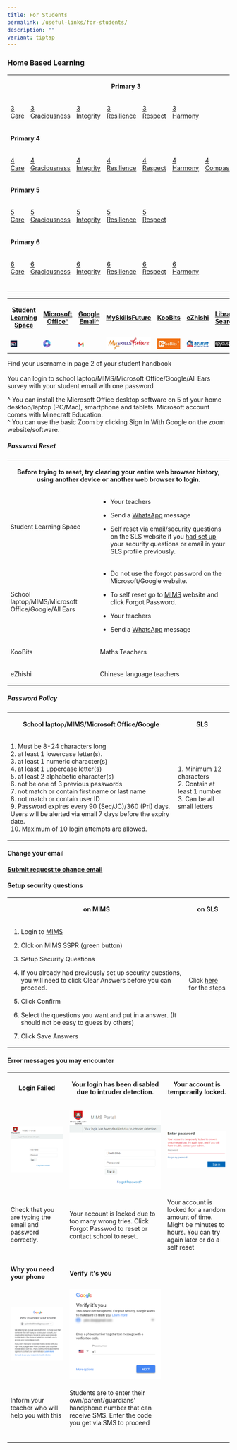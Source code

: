 ```yaml
---
title: For Students
permalink: /useful-links/for-students/
description: ""
variant: tiptap
---
```

<h3>Home Based Learning</h3>
<table style="minWidth: 175px">
<colgroup>
<col>
<col>
<col>
<col>
<col>
<col>
<col>
</colgroup>
<tbody>
<tr>
<th rowspan="1" colspan="7">
<p>Primary 3</p>
</th>
</tr>
<tr>
<td rowspan="1" colspan="1">
<p><a href="https://docs.google.com/spreadsheets/d/1bcughpx3N0yEcVrZ8iqT76ZLjSGrVIKLOnUU571u0Vs/pubhtml?gid=0&amp;single=true" rel="noopener noreferrer nofollow" target="_blank">3 Care</a>
</p>
</td>
<td rowspan="1" colspan="1">
<p><a href="https://docs.google.com/spreadsheets/d/1bcughpx3N0yEcVrZ8iqT76ZLjSGrVIKLOnUU571u0Vs/pubhtml?gid=469599096&amp;single=true" rel="noopener noreferrer nofollow" target="_blank">3 Graciousness</a>
</p>
</td>
<td rowspan="1" colspan="1">
<p><a href="https://docs.google.com/spreadsheets/d/1bcughpx3N0yEcVrZ8iqT76ZLjSGrVIKLOnUU571u0Vs/pubhtml?gid=1775855043&amp;single=true" rel="noopener noreferrer nofollow" target="_blank">3 Integrity</a>
</p>
</td>
<td rowspan="1" colspan="1">
<p><a href="https://docs.google.com/spreadsheets/d/1bcughpx3N0yEcVrZ8iqT76ZLjSGrVIKLOnUU571u0Vs/pubhtml?gid=1040134881&amp;single=true" rel="noopener noreferrer nofollow" target="_blank">3 Resilience</a>
</p>
</td>
<td rowspan="1" colspan="1">
<p><a href="https://docs.google.com/spreadsheets/d/1bcughpx3N0yEcVrZ8iqT76ZLjSGrVIKLOnUU571u0Vs/pubhtml?gid=1680180060&amp;single=true" rel="noopener noreferrer nofollow" target="_blank">3 Respect</a>
</p>
</td>
<td rowspan="1" colspan="1">
<p><a href="https://docs.google.com/spreadsheets/d/1bcughpx3N0yEcVrZ8iqT76ZLjSGrVIKLOnUU571u0Vs/pubhtml?gid=389070328&amp;single=true" rel="noopener noreferrer nofollow" target="_blank">3 Harmony</a>
</p>
</td>
<td rowspan="1" colspan="1">
<p></p>
</td>
</tr>
<tr>
<td rowspan="1" colspan="7">
<p><strong>Primary 4</strong>
</p>
</td>
</tr>
<tr>
<td rowspan="1" colspan="1">
<p><a href="https://docs.google.com/spreadsheets/d/1RJ1HhtMOG4GUEmDYg0fKbhl1yo7Vb38cAPJxK_RlKCM/pubhtml?gid=0&amp;single=true" rel="noopener noreferrer nofollow" target="_blank">4 Care</a>
</p>
</td>
<td rowspan="1" colspan="1">
<p><a href="https://docs.google.com/spreadsheets/d/1RJ1HhtMOG4GUEmDYg0fKbhl1yo7Vb38cAPJxK_RlKCM/pubhtml?gid=1472675510&amp;single=true" rel="noopener noreferrer nofollow" target="_blank">4 Graciousness</a>
</p>
</td>
<td rowspan="1" colspan="1">
<p><a href="https://docs.google.com/spreadsheets/d/1RJ1HhtMOG4GUEmDYg0fKbhl1yo7Vb38cAPJxK_RlKCM/pubhtml?gid=1119276278&amp;single=true" rel="noopener noreferrer nofollow" target="_blank">4 Integrity</a>
</p>
</td>
<td rowspan="1" colspan="1">
<p><a href="https://docs.google.com/spreadsheets/d/1RJ1HhtMOG4GUEmDYg0fKbhl1yo7Vb38cAPJxK_RlKCM/pubhtml?gid=869842246&amp;single=true" rel="noopener noreferrer nofollow" target="_blank">4 Resilience</a>
</p>
</td>
<td rowspan="1" colspan="1">
<p><a href="https://docs.google.com/spreadsheets/d/1RJ1HhtMOG4GUEmDYg0fKbhl1yo7Vb38cAPJxK_RlKCM/pubhtml?gid=249488763&amp;single=true" rel="noopener noreferrer nofollow" target="_blank">4 Respect</a>
</p>
</td>
<td rowspan="1" colspan="1">
<p><a href="https://docs.google.com/spreadsheets/d/1RJ1HhtMOG4GUEmDYg0fKbhl1yo7Vb38cAPJxK_RlKCM/pubhtml?gid=765987100&amp;single=true" rel="noopener noreferrer nofollow" target="_blank">4 Harmony</a>
</p>
</td>
<td rowspan="1" colspan="1">
<p><a href="https://docs.google.com/spreadsheets/d/1RJ1HhtMOG4GUEmDYg0fKbhl1yo7Vb38cAPJxK_RlKCM/pubhtml?gid=658703075&amp;single=true" rel="noopener noreferrer nofollow" target="_blank">4 Compassion</a>
</p>
</td>
</tr>
<tr>
<td rowspan="1" colspan="7">
<p><strong>Primary 5</strong>
</p>
</td>
</tr>
<tr>
<td rowspan="1" colspan="1">
<p><a href="https://docs.google.com/spreadsheets/d/1OngDqJp5IBx1Il46X1q2ztto-6HpRcl7IQ0l2Cgmq08/pubhtml?gid=0&amp;single=true" rel="noopener noreferrer nofollow" target="_blank">5 Care</a>
</p>
</td>
<td rowspan="1" colspan="1">
<p><a href="https://docs.google.com/spreadsheets/d/1OngDqJp5IBx1Il46X1q2ztto-6HpRcl7IQ0l2Cgmq08/pubhtml?gid=1472675510&amp;single=true" rel="noopener noreferrer nofollow" target="_blank">5 Graciousness</a>
</p>
</td>
<td rowspan="1" colspan="1">
<p><a href="https://docs.google.com/spreadsheets/d/1OngDqJp5IBx1Il46X1q2ztto-6HpRcl7IQ0l2Cgmq08/pubhtml?gid=1119276278&amp;single=true" rel="noopener noreferrer nofollow" target="_blank">5 Integrity</a>
</p>
</td>
<td rowspan="1" colspan="1">
<p><a href="https://docs.google.com/spreadsheets/d/1OngDqJp5IBx1Il46X1q2ztto-6HpRcl7IQ0l2Cgmq08/pubhtml?gid=869842246&amp;single=true" rel="noopener noreferrer nofollow" target="_blank">5 Resilience</a>
</p>
</td>
<td rowspan="1" colspan="1">
<p><a href="https://docs.google.com/spreadsheets/d/1OngDqJp5IBx1Il46X1q2ztto-6HpRcl7IQ0l2Cgmq08/pubhtml?gid=249488763&amp;single=true" rel="noopener noreferrer nofollow" target="_blank">5 Respect</a>
</p>
</td>
<td rowspan="1" colspan="1">
<p></p>
</td>
<td rowspan="1" colspan="1">
<p></p>
</td>
</tr>
<tr>
<td rowspan="1" colspan="7">
<p><strong>Primary 6</strong>
</p>
</td>
</tr>
<tr>
<td rowspan="1" colspan="1">
<p><a href="https://docs.google.com/spreadsheets/d/1aWNAcswx1u674lsUFWdfloApALT9mVYDN8BhEpq80d8/pubhtml?gid=0&amp;single=true" rel="noopener noreferrer nofollow" target="_blank">6 Care</a>
</p>
</td>
<td rowspan="1" colspan="1">
<p><a href="https://docs.google.com/spreadsheets/d/1aWNAcswx1u674lsUFWdfloApALT9mVYDN8BhEpq80d8/pubhtml?gid=1472675510&amp;single=true" rel="noopener noreferrer nofollow" target="_blank">6 Graciousness</a>
</p>
</td>
<td rowspan="1" colspan="1">
<p><a href="https://docs.google.com/spreadsheets/d/1aWNAcswx1u674lsUFWdfloApALT9mVYDN8BhEpq80d8/pubhtml?gid=1119276278&amp;single=true" rel="noopener noreferrer nofollow" target="_blank">6 Integrity</a>
</p>
</td>
<td rowspan="1" colspan="1">
<p><a href="https://docs.google.com/spreadsheets/d/1aWNAcswx1u674lsUFWdfloApALT9mVYDN8BhEpq80d8/pubhtml?gid=869842246&amp;single=true" rel="noopener noreferrer nofollow" target="_blank">6 Resilience</a>
</p>
</td>
<td rowspan="1" colspan="1">
<p><a href="https://docs.google.com/spreadsheets/d/1aWNAcswx1u674lsUFWdfloApALT9mVYDN8BhEpq80d8/pubhtml?gid=249488763&amp;single=true" rel="noopener noreferrer nofollow" target="_blank">6 Respect</a>
</p>
</td>
<td rowspan="1" colspan="1">
<p><a href="https://docs.google.com/spreadsheets/d/1aWNAcswx1u674lsUFWdfloApALT9mVYDN8BhEpq80d8/pubhtml?gid=1408910733&amp;single=true" rel="noopener noreferrer nofollow" target="_blank">6 Harmony</a>
</p>
</td>
<td rowspan="1" colspan="1">
<p></p>
</td>
</tr>
<tr>
<td rowspan="1" colspan="1">
<p></p>
</td>
<td rowspan="1" colspan="1">
<p></p>
</td>
<td rowspan="1" colspan="1">
<p></p>
</td>
<td rowspan="1" colspan="1">
<p></p>
</td>
<td rowspan="1" colspan="1">
<p></p>
</td>
<td rowspan="1" colspan="1">
<p></p>
</td>
<td rowspan="1" colspan="1">
<p></p>
</td>
</tr>
</tbody>
</table>
<p></p>
<table style="minWidth: 175px">
<colgroup>
<col>
<col>
<col>
<col>
<col>
<col>
<col>
</colgroup>
<tbody>
<tr>
<th rowspan="1" colspan="1">
<p><a href="https://vle.learning.moe.edu.sg/login" rel="noopener noreferrer nofollow" target="_blank">Student Learning Space</a>
</p>
</th>
<th rowspan="1" colspan="1">
<p><a href="https://www.office.com/" rel="noopener noreferrer nofollow" target="_blank">Microsoft Office^</a>
</p>
</th>
<th rowspan="1" colspan="1">
<p><a href="https://workspace.google.com/dashboard" rel="noopener noreferrer nofollow" target="_blank">Google Email^</a>
</p>
</th>
<th rowspan="1" colspan="1">
<p><a href="https://www.myskillsfuture.gov.sg/content/student/en/primary.html" rel="noopener noreferrer nofollow" target="_blank">MySkillsFuture</a>
</p>
</th>
<th rowspan="1" colspan="1">
<p><a href="https://member.koobits.com/" rel="noopener noreferrer nofollow" target="_blank">KooBits</a>
</p>
</th>
<th rowspan="1" colspan="1">
<p><a href="https://www.ezhishi.net/Contents/" rel="noopener noreferrer nofollow" target="_blank">eZhishi</a>
</p>
</th>
<th rowspan="1" colspan="1">
<p><a href="https://schoolibrary.moe.edu.sg/cantonmentpri/cgi-bin/spydus.exe/MSGTRN/WPAC/HOME" rel="noopener noreferrer nofollow" target="_blank">Library Search</a>
</p>
</th>
</tr>
<tr>
<td rowspan="1" colspan="1">
<div class="isomer-image-wrapper">
<img style="width:25%" height="auto" width="100%" src="/images/SLS%20Icon.png">
</div>
</td>
<td rowspan="1" colspan="1">
<div class="isomer-image-wrapper">
<img style="width:25%" height="auto" width="100%" src="/images/MS365.png">
</div>
</td>
<td rowspan="1" colspan="1">
<div class="isomer-image-wrapper">
<img style="width:25%" height="auto" width="100%" src="/images/Gmail.jpg">
</div>
</td>
<td rowspan="1" colspan="1">
<div class="isomer-image-wrapper">
<img style="width:100%" height="auto" width="100%" src="/images/Myskillsfuture.jpg">
</div>
</td>
<td rowspan="1" colspan="1">
<div class="isomer-image-wrapper">
<img style="width:100%" height="auto" width="100%" src="/images/Koobits.jpg">
</div>
</td>
<td rowspan="1" colspan="1">
<div class="isomer-image-wrapper">
<img style="width:100%" height="auto" width="100%" src="/images/Ezhishi.jpg">
</div>
</td>
<td rowspan="1" colspan="1">
<div class="isomer-image-wrapper">
<img style="width:100%" height="auto" width="100%" src="/images/Spydus.jpg">
</div>
</td>
</tr>
</tbody>
</table>
<p>Find your username in page 2 of your student handbook
<br>
<br>You can login to school laptop/MIMS/Microsoft Office/Google/All Ears survey
with your student email with one password</p>
<p>^ You can install the Microsoft Office desktop software on 5 of your home
desktop/laptop (PC/Mac), smartphone and tablets. Microsoft account comes
with Minecraft Education.
<br>^ You can use the basic Zoom by clicking Sign In With Google on the zoom
website/software.</p>
<h5>Password Reset</h5>
<table style="minWidth: 50px">
<colgroup>
<col>
<col>
</colgroup>
<tbody>
<tr>
<th rowspan="1" colspan="2">
<p>Before trying to reset, try clearing your entire web browser history,
using another device or another web browser to login.</p>
</th>
</tr>
<tr>
<td rowspan="1" colspan="1">
<p>Student Learning Space</p>
</td>
<td rowspan="1" colspan="1">
<ul data-tight="true" class="tight">
<li>
<p>Your teachers</p>
</li>
<li>
<p>Send a <a href="http://wa.me/6565119555" rel="noopener noreferrer nofollow" target="_blank">WhatsApp</a> message</p>
</li>
<li>
<p>Self reset via email/security questions on the SLS website if you <a href="https://www.learning.moe.edu.sg/student-user-guide/customise/update-answers-to-security-questions/" rel="noopener noreferrer nofollow" target="_blank">had set up</a> your
security questions or email in your SLS profile previously.</p>
</li>
</ul>
</td>
</tr>
<tr>
<td rowspan="1" colspan="1">
<p>School laptop/MIMS/Microsoft Office/Google/All Ears</p>
</td>
<td rowspan="1" colspan="1">
<ul data-tight="true" class="tight">
<li>
<p>Do not use the forgot password on the Microsoft/Google website.</p>
</li>
<li>
<p>To self reset go to <a href="https://mims.moe.gov.sg/" rel="noopener noreferrer nofollow" target="_blank">MIMS</a> website and click Forgot Password.</p>
</li>
<li>
<p>Your teachers</p>
</li>
<li>
<p>Send a <a href="http://wa.me/6565119555" rel="noopener noreferrer nofollow" target="_blank">WhatsApp</a> message</p>
</li>
</ul>
</td>
</tr>
<tr>
<td rowspan="1" colspan="1">
<p>KooBits</p>
</td>
<td rowspan="1" colspan="1">
<p>Maths Teachers</p>
</td>
</tr>
<tr>
<td rowspan="1" colspan="1">
<p>eZhishi</p>
</td>
<td rowspan="1" colspan="1">
<p>Chinese language teachers</p>
</td>
</tr>
</tbody>
</table>
<h5>Password Policy</h5>
<table style="minWidth: 50px">
<colgroup>
<col>
<col>
</colgroup>
<tbody>
<tr>
<th rowspan="1" colspan="1">
<p>School laptop/MIMS/Microsoft Office/Google</p>
</th>
<th rowspan="1" colspan="1">
<p>SLS</p>
</th>
</tr>
<tr>
<td rowspan="1" colspan="1">
<p>1. Must be 8-24 characters long
<br>2. at least 1 lowercase letter(s).
<br>3. at least 1 numeric character(s)
<br>4. at least 1 uppercase letter(s)
<br>5. at least 2 alphabetic character(s)
<br>6. not be one of 3 previous passwords
<br>7. not match or contain first name or last name
<br>8. not match or contain user ID
<br>9. Password expires every 90 (Sec/JC)/360 (Pri) days. Users will be alerted
via email 7 days before the expiry date.
<br>10. Maximum of 10 login attempts are allowed.</p>
</td>
<td rowspan="1" colspan="1">
<p>1. Minimum 12 characters
<br>2. Contain at least 1 number
<br>3. Can be all small letters</p>
</td>
</tr>
</tbody>
</table>
<h4>Change your email</h4>
<h4><a href="https://form.gov.sg/659cee0595fffa0011ef2da2" rel="noopener noreferrer nofollow" target="_blank">Submit request to change email</a></h4>
<h4>Setup security questions</h4>
<table style="minWidth: 50px">
<colgroup>
<col>
<col>
</colgroup>
<tbody>
<tr>
<th rowspan="1" colspan="1">
<p>on MIMS</p>
</th>
<th rowspan="1" colspan="1">
<p>on SLS</p>
</th>
</tr>
<tr>
<td rowspan="1" colspan="1">
<ol data-tight="true" class="tight">
<li>
<p>Login to <a href="https://mims.moe.gov.sg/" rel="noopener noreferrer nofollow" target="_blank">MIMS</a>
</p>
</li>
<li>
<p>Clck on MIMS SSPR (green button)</p>
</li>
<li>
<p>Setup Security Questions</p>
</li>
<li>
<p>If you already had previously set up security questions, you will need
to click Clear Answers before you can proceed.</p>
</li>
<li>
<p>Click Confirm</p>
</li>
<li>
<p>Select the questions you want and put in a answer. (It should not be easy
to guess by others)</p>
</li>
<li>
<p>Click Save Answers</p>
</li>
</ol>
</td>
<td rowspan="1" colspan="1">
<p>Click <a href="https://www.learning.moe.edu.sg/student-user-guide/customise/update-answers-to-security-questions/" rel="noopener noreferrer nofollow" target="_blank">here</a> for
the steps</p>
</td>
</tr>
</tbody>
</table>
<h4>Error messages you may encounter</h4>
<table style="minWidth: 75px">
<colgroup>
<col>
<col>
<col>
</colgroup>
<tbody>
<tr>
<th rowspan="1" colspan="1">
<p>Login Failed</p>
</th>
<th rowspan="1" colspan="1">
<p>Your login has been disabled due to intruder detection.</p>
</th>
<th rowspan="1" colspan="1">
<p>Your account is temporarily locked.</p>
</th>
</tr>
<tr>
<td rowspan="1" colspan="1">
<p></p>
<div class="isomer-image-wrapper">
<img style="width: 100%" height="auto" width="100%" alt="" src="/images/Login_Failed.png">
</div>
</td>
<td rowspan="1" colspan="1">
<p></p>
<div class="isomer-image-wrapper">
<img style="width: 100%" height="auto" width="100%" alt="" src="/images/Intruder.png">
</div>
</td>
<td rowspan="1" colspan="1">
<p></p>
<div class="isomer-image-wrapper">
<img style="width: 100%" height="auto" width="100%" alt="" src="/images/Wrong Pasword.png">
</div>
</td>
</tr>
<tr>
<td rowspan="1" colspan="1">
<p>Check that you are typing the email and password correctly.</p>
</td>
<td rowspan="1" colspan="1">
<p>Your account is locked due to too many wrong tries. Click Forgot Passwod
to reset or contact school to reset.</p>
</td>
<td rowspan="1" colspan="1">
<p>Your account is locked for a random amount of time. Might be minutes to
hours. You can try again later or do a self reset</p>
</td>
</tr>
<tr>
<td rowspan="1" colspan="1">
<p><strong>Why you need your phone</strong>
</p>
</td>
<td rowspan="1" colspan="1">
<p><strong>Verify it's you</strong>
</p>
</td>
<td rowspan="1" colspan="1">
<p></p>
</td>
</tr>
<tr>
<td rowspan="1" colspan="1">
<div class="isomer-image-wrapper">
<img style="width: 100%" height="auto" width="100%" alt="" src="/images/Why%20you%20need%20your%20phone.png">
</div>
</td>
<td rowspan="1" colspan="1">
<div class="isomer-image-wrapper">
<img style="width: 100%" height="auto" width="100%" alt="" src="/images/Verify%20its%20you.png">
</div>
</td>
<td rowspan="1" colspan="1">
<p></p>
</td>
</tr>
<tr>
<td rowspan="1" colspan="1">
<p>Inform your teacher who will help you with this</p>
</td>
<td rowspan="1" colspan="1">
<p>Students are to enter their own/parent/guardians' handphone number that
can receive SMS. Enter the code you get via SMS to proceed</p>
</td>
<td rowspan="1" colspan="1">
<p></p>
</td>
</tr>
<tr>
<td rowspan="1" colspan="1">
<p></p>
</td>
<td rowspan="1" colspan="1">
<p></p>
</td>
<td rowspan="1" colspan="1">
<p></p>
</td>
</tr>
</tbody>
</table>
<p></p>